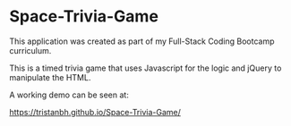# Space-Trivia-Game

This application was created as part of my Full-Stack Coding Bootcamp curriculum.

This is a timed trivia game that uses Javascript for the logic and jQuery to manipulate the HTML.

A working demo can be seen at: 

  https://tristanbh.github.io/Space-Trivia-Game/

